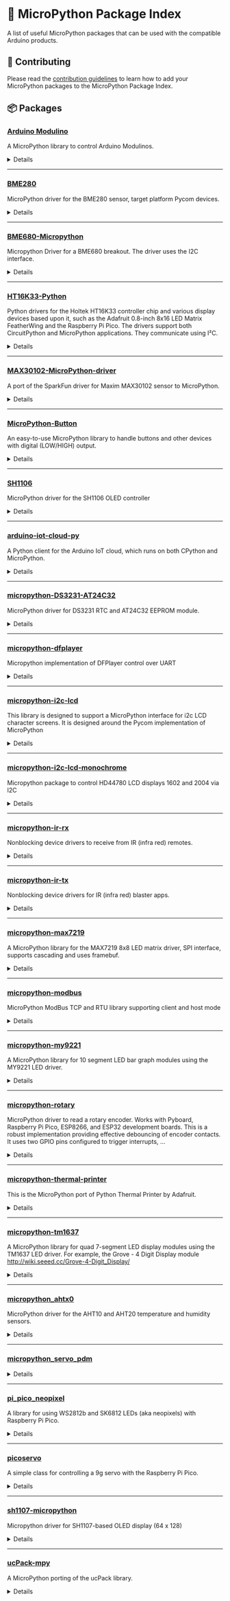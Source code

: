# 🐍 MicroPython Package Index

A list of useful MicroPython packages that can be used with the compatible Arduino products.  

## 🤲 Contributing

Please read the [contribution guidelines](./CONTRIBUTING.md) to learn how to add your MicroPython packages to the MicroPython Package Index.


## 📦 Packages
### [Arduino Modulino](https://github.com/arduino/arduino-modulino-mpy)

A MicroPython library to control Arduino Modulinos.  

<details><summary>Details</summary>
<ul>
<li>🌐 <strong>URL:</strong> https://github.com/arduino/arduino-modulino-mpy</li>
<li>👤 <strong>Author:</strong> Arduino, Sebastian Romero</li>
<li>📜 <strong>License:</strong> Mozilla Public License Version 2.0</li>
<li>🏷️ <strong>Tags:</strong> sensors, actuators</li>
</ul>
</details>

<hr />

### [BME280](https://github.com/robert-hh/BME280)

MicroPython driver for the BME280 sensor, target platform Pycom devices.  

<details><summary>Details</summary>
<ul>
<li>🌐 <strong>URL:</strong> https://github.com/robert-hh/BME280</li>
<li>👤 <strong>Author:</strong> Robert Hammelrath</li>
<li>🏷️ <strong>Tags:</strong> pressure, temperature, humidity</li>
</ul>
</details>

<hr />

### [BME680-Micropython](https://github.com/robert-hh/BME680-Micropython)

Micropython Driver for a BME680 breakout. The driver uses the I2C interface.  

<details><summary>Details</summary>
<ul>
<li>🌐 <strong>URL:</strong> https://github.com/robert-hh/BME680-Micropython</li>
<li>👤 <strong>Author:</strong> Robert Hammelrath</li>
<li>🏷️ <strong>Tags:</strong> sensor</li>
<li>✅ <strong>Verification:</strong>
<ul>
<li>Verified with <code>arduino:mbed_nano:nanorp2040connect</code> on MicroPython v1.19.1</li>
</ul></li>
</ul>
</details>

<hr />

### [HT16K33-Python](https://github.com/smittytone/HT16K33-Python)

Python drivers for the Holtek HT16K33 controller chip and various display devices based upon it, such as the Adafruit 0.8-inch 8x16 LED Matrix FeatherWing and the Raspberry Pi Pico. The drivers support both CircuitPython and MicroPython applications. They communicate using I²C.  

<details><summary>Details</summary>
<ul>
<li>🌐 <strong>URL:</strong> https://github.com/smittytone/HT16K33-Python</li>
<li>👤 <strong>Author:</strong> smittytone</li>
<li>📜 <strong>License:</strong> Licensed under the MIT License.</li>
<li>🏷️ <strong>Tags:</strong> LED, matrix, segment, adafruit</li>
<li>✅ <strong>Verification:</strong>
<ul>
<li>Verified v3.4.2 with <code>arduino:esp32:nano_nora</code> on MicroPython v1.20.0</li>
<li>Verified v3.4.2 with <code>esp32:esp32:esp32s3</code> on MicroPython v1.20.0</li>
</ul></li>
</ul>
</details>

<hr />

### [MAX30102-MicroPython-driver](https://github.com/n-elia/MAX30102-MicroPython-driver)

A port of the SparkFun driver for Maxim MAX30102 sensor to MicroPython.  

<details><summary>Details</summary>
<ul>
<li>🌐 <strong>URL:</strong> https://github.com/n-elia/MAX30102-MicroPython-driver</li>
<li>👤 <strong>Author:</strong> n-elia</li>
<li>📜 <strong>License:</strong> MIT License</li>
<li>🏷️ <strong>Tags:</strong> sensors</li>
</ul>
</details>

<hr />

### [MicroPython-Button](https://github.com/ubidefeo/MicroPython-Button)

An easy-to-use MicroPython library to handle buttons and other devices with digital (LOW/HIGH) output.  

<details><summary>Details</summary>
<ul>
<li>🌐 <strong>URL:</strong> https://github.com/ubidefeo/MicroPython-Button</li>
<li>👤 <strong>Author:</strong> Ubi de Feo</li>
<li>🏷️ <strong>Tags:</strong> input, button</li>
<li>✅ <strong>Verification:</strong>
<ul>
<li>Verified with <code>arduino:mbed_nano:nanorp2040connect</code> on MicroPython v1.19.1</li>
</ul></li>
</ul>
</details>

<hr />

### [SH1106](https://github.com/robert-hh/SH1106)

MicroPython driver for the SH1106 OLED controller  

<details><summary>Details</summary>
<ul>
<li>🌐 <strong>URL:</strong> https://github.com/robert-hh/SH1106</li>
<li>👤 <strong>Author:</strong> Robert Hammelrath</li>
<li>📜 <strong>License:</strong> MIT License</li>
<li>🏷️ <strong>Tags:</strong> display, OLED</li>
</ul>
</details>

<hr />

### [arduino-iot-cloud-py](https://github.com/arduino/arduino-iot-cloud-py)

A Python client for the Arduino IoT cloud, which runs on both CPython and MicroPython.  

<details><summary>Details</summary>
<ul>
<li>🌐 <strong>URL:</strong> https://github.com/arduino/arduino-iot-cloud-py</li>
<li>👤 <strong>Author:</strong> Arduino</li>
<li>📜 <strong>License:</strong> Mozilla Public License Version 2.0</li>
<li>🏷️ <strong>Tags:</strong> cloud, iot</li>
<li>✅ <strong>Verification:</strong>
<ul>
<li>Verified v0.0.7 with <code>arduino:mbed_portenta:envie_m7</code> on MicroPython v1.19.1</li>
</ul></li>
</ul>
</details>

<hr />

### [micropython-DS3231-AT24C32](https://github.com/pangopi/micropython-DS3231-AT24C32)

MicroPython driver for DS3231 RTC and AT24C32 EEPROM module.  

<details><summary>Details</summary>
<ul>
<li>🌐 <strong>URL:</strong> https://github.com/pangopi/micropython-DS3231-AT24C32</li>
<li>👤 <strong>Author:</strong> pangopi</li>
<li>📜 <strong>License:</strong> MIT License</li>
<li>🏷️ <strong>Tags:</strong> time, RTC</li>
</ul>
</details>

<hr />

### [micropython-dfplayer](https://github.com/ubidefeo/micropython-dfplayer)

Micropython implementation of DFPlayer control over UART  

<details><summary>Details</summary>
<ul>
<li>🌐 <strong>URL:</strong> https://github.com/ubidefeo/micropython-dfplayer</li>
<li>👤 <strong>Author:</strong> Ubi de Feo</li>
<li>📜 <strong>License:</strong> MIT License</li>
<li>🏷️ <strong>Tags:</strong> audio, mp3</li>
<li>✅ <strong>Verification:</strong>
<ul>
<li>Verified with <code>arduino:mbed_nano:nanorp2040connect</code> on MicroPython v1.19.1</li>
</ul></li>
</ul>
</details>

<hr />

### [micropython-i2c-lcd](https://github.com/ubidefeo/micropython-i2c-lcd)

This library is designed to support a MicroPython interface for i2c LCD character screens. It is designed around the Pycom implementation of MicroPython  

<details><summary>Details</summary>
<ul>
<li>🌐 <strong>URL:</strong> https://github.com/ubidefeo/micropython-i2c-lcd</li>
<li>👤 <strong>Author:</strong> Ubi de Feo</li>
<li>📜 <strong>License:</strong> MIT License</li>
<li>🏷️ <strong>Tags:</strong> display, LCD, RGB</li>
</ul>
</details>

<hr />

### [micropython-i2c-lcd-monochrome](https://github.com/brainelectronics/micropython-i2c-lcd)

Micropython package to control HD44780 LCD displays 1602 and 2004 via I2C  

<details><summary>Details</summary>
<ul>
<li>🌐 <strong>URL:</strong> https://github.com/brainelectronics/micropython-i2c-lcd</li>
<li>👤 <strong>Author:</strong> brainelectronics</li>
<li>📜 <strong>License:</strong> MIT</li>
</ul>
</details>

<hr />

### [micropython-ir-rx](https://github.com/peterhinch/micropython_ir/ir_rx)

Nonblocking device drivers to receive from IR (infra red) remotes.  

<details><summary>Details</summary>
<ul>
<li>🌐 <strong>URL:</strong> https://github.com/peterhinch/micropython_ir/ir_rx</li>
<li>👤 <strong>Author:</strong> Peter Hinch</li>
<li>📜 <strong>License:</strong> MIT</li>
<li>🏷️ <strong>Tags:</strong> IR</li>
</ul>
</details>

<hr />

### [micropython-ir-tx](https://github.com/peterhinch/micropython_ir/ir_tx)

Nonblocking device drivers for IR (infra red) blaster apps.  

<details><summary>Details</summary>
<ul>
<li>🌐 <strong>URL:</strong> https://github.com/peterhinch/micropython_ir/ir_tx</li>
<li>👤 <strong>Author:</strong> Peter Hinch</li>
<li>📜 <strong>License:</strong> MIT</li>
<li>🏷️ <strong>Tags:</strong> IR</li>
</ul>
</details>

<hr />

### [micropython-max7219](https://github.com/mcauser/micropython-max7219)

A MicroPython library for the MAX7219 8x8 LED matrix driver, SPI interface, supports cascading and uses framebuf.  

<details><summary>Details</summary>
<ul>
<li>🌐 <strong>URL:</strong> https://github.com/mcauser/micropython-max7219</li>
<li>👤 <strong>Author:</strong> Mike Causer</li>
<li>📜 <strong>License:</strong> Licensed under the MIT License.</li>
<li>🏷️ <strong>Tags:</strong> LED, matrix</li>
</ul>
</details>

<hr />

### [micropython-modbus](https://github.com/brainelectronics/micropython-modbus)

MicroPython ModBus TCP and RTU library supporting client and host mode  

<details><summary>Details</summary>
<ul>
<li>🌐 <strong>URL:</strong> https://github.com/brainelectronics/micropython-modbus</li>
<li>👤 <strong>Author:</strong> brainelectronics</li>
<li>📜 <strong>License:</strong> GNU General Public License</li>
<li>🏷️ <strong>Tags:</strong> modbus</li>
</ul>
</details>

<hr />

### [micropython-my9221](https://github.com/mcauser/micropython-my9221)

A MicroPython library for 10 segment LED bar graph modules using the MY9221 LED driver.  

<details><summary>Details</summary>
<ul>
<li>🌐 <strong>URL:</strong> https://github.com/mcauser/micropython-my9221</li>
<li>👤 <strong>Author:</strong> Mike Causer</li>
<li>🏷️ <strong>Tags:</strong> LED</li>
<li>✅ <strong>Verification:</strong>
<ul>
<li>Verified with <code>arduino:mbed_nano:nanorp2040connect</code> on MicroPython v1.19.1</li>
</ul></li>
</ul>
</details>

<hr />

### [micropython-rotary](https://github.com/miketeachman/micropython-rotary)

MicroPython driver to read a rotary encoder. Works with Pyboard, Raspberry Pi Pico, ESP8266, and ESP32 development boards. This is a robust implementation providing effective debouncing of encoder contacts. It uses two GPIO pins configured to trigger interrupts, ...  

<details><summary>Details</summary>
<ul>
<li>🌐 <strong>URL:</strong> https://github.com/miketeachman/micropython-rotary</li>
<li>👤 <strong>Author:</strong> miketeachman</li>
<li>📜 <strong>License:</strong> MIT License</li>
<li>🏷️ <strong>Tags:</strong> encoder</li>
<li>✅ <strong>Verification:</strong>
<ul>
<li>Verified with <code>arduino:mbed_nano:nanorp2040connect</code> on MicroPython v1.19.1</li>
</ul></li>
</ul>
</details>

<hr />

### [micropython-thermal-printer](https://github.com/ayoy/micropython-thermal-printer)

This is the MicroPython port of Python Thermal Printer by Adafruit.  

<details><summary>Details</summary>
<ul>
<li>🌐 <strong>URL:</strong> https://github.com/ayoy/micropython-thermal-printer</li>
<li>👤 <strong>Author:</strong> ayoy</li>
<li>🏷️ <strong>Tags:</strong> printer</li>
</ul>
</details>

<hr />

### [micropython-tm1637](https://github.com/mcauser/micropython-tm1637)

A MicroPython library for quad 7-segment LED display modules using the TM1637 LED driver. For example, the Grove - 4 Digit Display module http://wiki.seeed.cc/Grove-4-Digit_Display/  

<details><summary>Details</summary>
<ul>
<li>🌐 <strong>URL:</strong> https://github.com/mcauser/micropython-tm1637</li>
<li>👤 <strong>Author:</strong> Mike Causer</li>
<li>🏷️ <strong>Tags:</strong> display</li>
<li>✅ <strong>Verification:</strong>
<ul>
<li>Verified v1.3.0 with <code>arduino:mbed_nano:nanorp2040connect</code> on MicroPython v1.19.1</li>
</ul></li>
</ul>
</details>

<hr />

### [micropython_ahtx0](https://github.com/targetblank/micropython_ahtx0)

MicroPython driver for the AHT10 and AHT20 temperature and humidity sensors.  

<details><summary>Details</summary>
<ul>
<li>🌐 <strong>URL:</strong> https://github.com/targetblank/micropython_ahtx0</li>
<li>👤 <strong>Author:</strong> targetblank</li>
<li>📜 <strong>License:</strong> MIT License</li>
<li>🏷️ <strong>Tags:</strong> sensors, temperature, humidity</li>
</ul>
</details>

<hr />

### [micropython_servo_pdm](https://github.com/TTitanUA/micropython_servo_pdm)

<details><summary>Details</summary>
<ul>
<li>🌐 <strong>URL:</strong> https://github.com/TTitanUA/micropython_servo_pdm</li>
<li>👤 <strong>Author:</strong> Taras Prokofiev</li>
<li>📜 <strong>License:</strong> MIT License</li>
<li>🏷️ <strong>Tags:</strong> servo</li>
<li>✅ <strong>Verification:</strong>
<ul>
<li>Verified with <code>arduino:mbed_nano:nanorp2040connect</code> on MicroPython v1.19.1</li>
</ul></li>
</ul>
</details>

<hr />

### [pi_pico_neopixel](https://github.com/blaz-r/pi_pico_neopixel)

A library for using WS2812b and SK6812 LEDs (aka neopixels) with Raspberry Pi Pico.  

<details><summary>Details</summary>
<ul>
<li>🌐 <strong>URL:</strong> https://github.com/blaz-r/pi_pico_neopixel</li>
<li>👤 <strong>Author:</strong> blaz-r</li>
<li>📜 <strong>License:</strong> MIT License</li>
<li>🏷️ <strong>Tags:</strong> LED</li>
</ul>
</details>

<hr />

### [picoservo](https://github.com/sandbo00/picoservo)

A simple class for controlling a 9g servo with the Raspberry Pi Pico.  

<details><summary>Details</summary>
<ul>
<li>🌐 <strong>URL:</strong> https://github.com/sandbo00/picoservo</li>
<li>👤 <strong>Author:</strong> sandbo00</li>
<li>📜 <strong>License:</strong> MIT License</li>
<li>🏷️ <strong>Tags:</strong> servo</li>
</ul>
</details>

<hr />

### [sh1107-micropython](https://github.com/nemart69/sh1107-micropython)

Micropython driver for SH1107-based OLED display (64 x 128)  

<details><summary>Details</summary>
<ul>
<li>🌐 <strong>URL:</strong> https://github.com/nemart69/sh1107-micropython</li>
<li>👤 <strong>Author:</strong> nemart69</li>
<li>🏷️ <strong>Tags:</strong> display, OLED</li>
</ul>
</details>

<hr />

### [ucPack-mpy](https://github.com/arduino/ucPack-mpy)

A MicroPython porting of the ucPack library.  

<details><summary>Details</summary>
<ul>
<li>🌐 <strong>URL:</strong> https://github.com/arduino/ucPack-mpy</li>
<li>👤 <strong>Author:</strong> Arduino, Giovanni di Dio Bruno, Lucio Rossi</li>
<li>📜 <strong>License:</strong> Mozilla Public License Version 2.0</li>
<li>🏷️ <strong>Tags:</strong> communication</li>
</ul>
</details>

